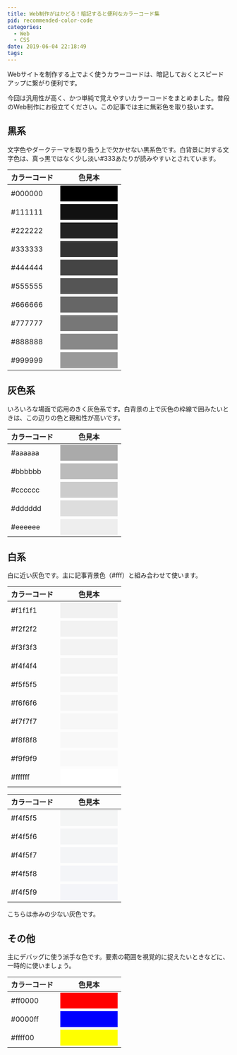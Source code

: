 ```yaml
---
title: Web制作がはかどる！暗記すると便利なカラーコード集
pid: recommended-color-code
categories:
  - Web
  - CSS
date: 2019-06-04 22:18:49
tags:
---
```


<style>
.color-sample {
  width: 130px;
  height: 36px;
}
</style>


Webサイトを制作する上でよく使うカラーコードは、暗記しておくとスピードアップに繋がり便利です。

今回は汎用性が高く、かつ単純で覚えやすいカラーコードをまとめました。普段のWeb制作にお役立てください。この記事では主に無彩色を取り扱います。

## 黒系

文字色やダークテーマを取り扱う上で欠かせない黒系色です。白背景に対する文字色は、真っ黒ではなく少し淡い#333あたりが読みやすいとされています。


|カラーコード |                    色見本                         |
|-------|--------------------------------------------------------|
|#000000|<div class="color-sample" style="background:#000"></div>|
|#111111|<div class="color-sample" style="background:#111"></div>|
|#222222|<div class="color-sample" style="background:#222"></div>|
|#333333|<div class="color-sample" style="background:#333"></div>|
|#444444|<div class="color-sample" style="background:#444"></div>|
|#555555|<div class="color-sample" style="background:#555"></div>|
|#666666|<div class="color-sample" style="background:#666"></div>|
|#777777|<div class="color-sample" style="background:#777"></div>|
|#888888|<div class="color-sample" style="background:#888"></div>|
|#999999|<div class="color-sample" style="background:#999"></div>|


## 灰色系

いろいろな場面で応用のきく灰色系です。白背景の上で灰色の枠線で囲みたいときは、この辺りの色と親和性が高いです。

|カラーコード |                    色見本                         |
|-------|--------------------------------------------------------|
|#aaaaaa|<div class="color-sample" style="background:#aaa"></div>|
|#bbbbbb|<div class="color-sample" style="background:#bbb"></div>|
|#cccccc|<div class="color-sample" style="background:#ccc"></div>|
|#dddddd|<div class="color-sample" style="background:#ddd"></div>|
|#eeeeee|<div class="color-sample" style="background:#eee"></div>|


## 白系

白に近い灰色です。主に記事背景色（#fff）と組み合わせて使います。

|カラーコード |                    色見本                         |
|-------|--------------------------------------------------------|
|#f1f1f1|<div class="color-sample" style="background:#f1f1f1"></div>|
|#f2f2f2|<div class="color-sample" style="background:#f2f2f2"></div>|
|#f3f3f3|<div class="color-sample" style="background:#f3f3f3"></div>|
|#f4f4f4|<div class="color-sample" style="background:#f4f4f4"></div>|
|#f5f5f5|<div class="color-sample" style="background:#f5f5f5"></div>|
|#f6f6f6|<div class="color-sample" style="background:#f6f6f6"></div>|
|#f7f7f7|<div class="color-sample" style="background:#f7f7f7"></div>|
|#f8f8f8|<div class="color-sample" style="background:#f8f8f8"></div>|
|#f9f9f9|<div class="color-sample" style="background:#f9f9f9"></div>|
|#ffffff|<div class="color-sample" style="background:#fff"></div>|


|カラーコード |                    色見本                         |
|-------|--------------------------------------------------------|
|#f4f5f5|<div class="color-sample" style="background:#f4f5f5"></div>|
|#f4f5f6|<div class="color-sample" style="background:#f4f5f6"></div>|
|#f4f5f7|<div class="color-sample" style="background:#f4f5f7"></div>|
|#f4f5f8|<div class="color-sample" style="background:#f4f5f8"></div>|
|#f4f5f9|<div class="color-sample" style="background:#f4f5f9"></div>|

こちらは赤みの少ない灰色です。

## その他

主にデバッグに使う派手な色です。要素の範囲を視覚的に捉えたいときなどに、一時的に使いましょう。

|カラーコード |                    色見本                         |
|-------|--------------------------------------------------------|
|#ff0000|<div class="color-sample" style="background:#ff0000"></div>|
|#0000ff|<div class="color-sample" style="background:#0000ff"></div>|
|#ffff00|<div class="color-sample" style="background:#ffff00"></div>|
